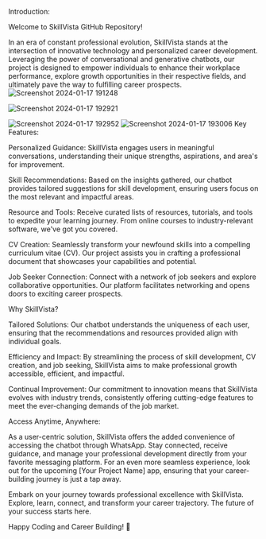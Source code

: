 
Introduction:

Welcome to SkillVista GitHub Repository!



In an era of constant professional evolution, SkillVista stands at the intersection of innovative technology and personalized career development. Leveraging the power of conversational and generative chatbots, our project is designed to empower individuals to enhance their workplace performance, explore growth opportunities in their respective fields, and ultimately pave the way to fulfilling career prospects.
![Screenshot 2024-01-17 191248](https://github.com/muin-s/TemaX/assets/75922386/90806b00-d2a9-4889-9b56-2f91985951c8)


![Screenshot 2024-01-17 192921](https://github.com/muin-s/TemaX/assets/75922386/9aaf9d62-f0f6-4f45-bedb-2476496ac236)


![Screenshot 2024-01-17 192952](https://github.com/muin-s/TemaX/assets/75922386/3cafa83b-cbe4-4b03-990f-8409a556367b)
![Screenshot 2024-01-17 193006](https://github.com/muin-s/TemaX/assets/75922386/8988d365-733e-40bb-842f-28b219118a3e)
Key Features:

Personalized Guidance: SkillVista engages users in meaningful conversations, understanding their unique strengths, aspirations, and area's
 for improvement.

Skill Recommendations: Based on the insights gathered, our chatbot provides tailored suggestions for skill development, ensuring users focus on the most relevant and impactful areas.

Resource and Tools: Receive curated lists of resources, tutorials, and tools to expedite your learning journey. From online courses to industry-relevant software, we've got you covered.

CV Creation: Seamlessly transform your newfound skills into a compelling curriculum vitae (CV). Our project assists you in crafting a professional document that showcases your capabilities and potential.

Job Seeker Connection: Connect with a network of job seekers and explore collaborative opportunities. Our platform facilitates networking and opens doors to exciting career prospects.

Why SkillVista?

Tailored Solutions: Our chatbot understands the uniqueness of each user, ensuring that the recommendations and resources provided align with individual goals.

Efficiency and Impact: By streamlining the process of skill development, CV creation, and job seeking, SkillVista aims to make professional growth accessible, efficient, and impactful.

Continual Improvement: Our commitment to innovation means that SkillVista evolves with industry trends, consistently offering cutting-edge features to meet the ever-changing demands of the job market.

Access Anytime, Anywhere:

As a user-centric solution, SkillVista offers the added convenience of accessing the chatbot through WhatsApp. Stay connected, receive guidance, and manage your professional development directly from your favorite messaging platform. For an even more seamless experience, look out for the upcoming [Your Project Name] app, ensuring that your career-building journey is just a tap away.

Embark on your journey towards professional excellence with SkillVista. Explore, learn, connect, and transform your career trajectory. The future of your success starts here.

Happy Coding and Career Building! 🚀
